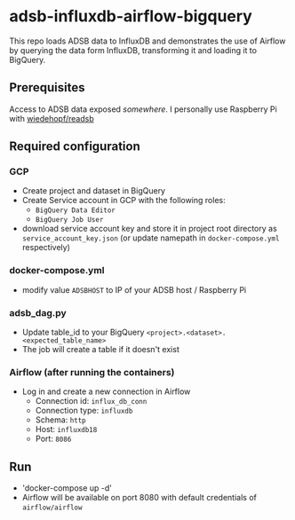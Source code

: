# adsb-influxdb-airflow-bigquery

This repo loads ADSB data to InfluxDB and demonstrates the use of Airflow by querying the data form InfluxDB, transforming it and loading it to BigQuery.

## Prerequisites
Access to ADSB data exposed _somewhere_. I personally use Raspberry Pi with [wiedehopf/readsb](https://github.com/wiedehopf/readsb)

## Required configuration

### GCP
- Create project and dataset in BigQuery
- Create Service account in GCP with the following roles:
  - `BigQuery Data Editor`
  - `BigQuery Job User`
- download service account key and store it in project root directory as `service_account_key.json` (or update namepath in `docker-compose.yml` respectively)

### docker-compose.yml
- modify value `ADSBHOST` to IP of your ADSB host / Raspberry Pi

### adsb_dag.py
- Update table_id to your BigQuery `<project>.<dataset>.<expected_table_name>`
- The job will create a table if it doesn't exist

### Airflow (after running the containers)
- Log in and create a new connection in Airflow
  - Connection id: `influx_db_conn`
  - Connection type: `influxdb`
  - Schema: `http`
  - Host: `influxdb18`
  - Port: `8086`

## Run
- 'docker-compose up -d'
- Airflow will be available on port 8080 with default credentials of `airflow/airflow`
